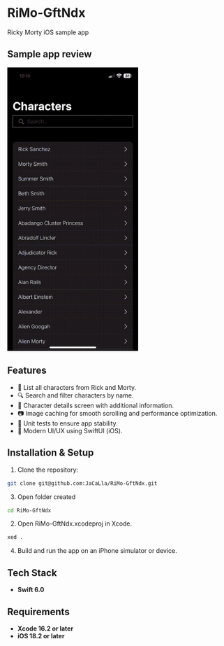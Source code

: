 # RiMo-GftNdx
Ricky Morty iOS sample app


## Sample app review
<img src="media/review.gif" alt="Playground on action" width="300">

## Features
- 📜 List all characters from Rick and Morty.
- 🔍 Search and filter characters by name.
- 👤 Character details screen with additional information.
- 📷 Image caching for smooth scrolling and performance optimization.
- 🧪 Unit tests to ensure app stability.
- 🎨 Modern UI/UX using SwiftUI (iOS).

## Installation & Setup
1. Clone the repository:
```bash
git clone git@github.com:JaCaLla/RiMo-GftNdx.git
```
3. Open folder created
```bash
cd RiMo-GftNdx
```  
2. Open RiMo-GftNdx.xcodeproj in Xcode.
```bash
xed .
```  
4. Build and run the app on an iPhone simulator or device.

## Tech Stack
- **Swift 6.0**

## Requirements
- **Xcode 16.2 or later**
- **iOS 18.2 or later**
